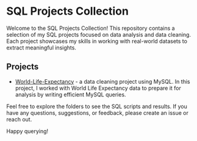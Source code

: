 # SQL Projects Collection

Welcome to the SQL Projects Collection! This repository contains a selection of my SQL projects focused on data analysis and data cleaning. Each project showcases my skills in working with real-world datasets to extract meaningful insights.

## Projects 

- [World-Life-Expectancy](World-Life-Expectancy) - a data cleaning project using MySQL. In this project, I worked with World Life Expectancy data to prepare it for analysis by writing efficient MySQL queries.

Feel free to explore the folders to see the SQL scripts and results. If you have any questions, suggestions, or feedback, please create an issue or reach out.

Happy querying!
